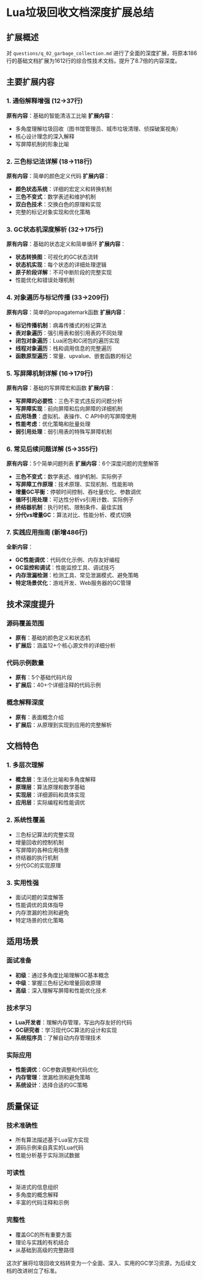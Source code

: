 # Lua垃圾回收文档深度扩展总结

## 扩展概述

对 `questions/q_02_garbage_collection.md` 进行了全面的深度扩展，将原本186行的基础文档扩展为1612行的综合性技术文档，提升了8.7倍的内容深度。

## 主要扩展内容

### 1. 通俗解释增强 (12→37行)

**原有内容**：基础的智能清洁工比喻
**扩展内容**：
- 多角度理解垃圾回收（图书馆管理员、城市垃圾清理、侦探破案视角）
- 核心设计理念的深入解释
- 写屏障机制的形象比喻

### 2. 三色标记法详解 (18→118行)

**原有内容**：简单的颜色定义代码
**扩展内容**：
- **颜色状态系统**：详细的宏定义和转换机制
- **三色不变式**：数学表述和维护机制
- **双白色技术**：交换白色的原理和实现
- 完整的标记对象实现和优化策略

### 3. GC状态机深度解析 (32→175行)

**原有内容**：基础的状态定义和简单循环
**扩展内容**：
- **状态转换图**：可视化的GC状态流转
- **状态机实现**：每个状态的详细处理逻辑
- **原子阶段详解**：不可中断阶段的完整实现
- 性能优化和错误处理机制

### 4. 对象遍历与标记传播 (33→209行)

**原有内容**：简单的propagatemark函数
**扩展内容**：
- **标记传播机制**：病毒传播式的标记算法
- **表对象遍历**：强引用表和弱引用表的不同处理
- **闭包对象遍历**：Lua闭包和C闭包的遍历实现
- **线程对象遍历**：栈和调用信息的完整遍历
- **函数原型遍历**：常量、upvalue、嵌套函数的标记

### 5. 写屏障机制详解 (16→179行)

**原有内容**：基础的写屏障宏和函数
**扩展内容**：
- **写屏障的必要性**：三色不变式违反的问题分析
- **写屏障实现**：前向屏障和后向屏障的详细机制
- **应用场景**：虚拟机、表操作、C API中的写屏障使用
- **性能考虑**：优化策略和批量处理
- **弱引用处理**：弱引用表的特殊写屏障机制

### 6. 常见后续问题详解 (5→355行)

**原有内容**：5个简单问题列表
**扩展内容**：6个深度问题的完整解答
- **三色不变式**：数学表述、维护机制、实际例子
- **写屏障工作原理**：技术原理、实现机制、性能影响
- **增量GC平衡**：停顿时间控制、吞吐量优化、参数调优
- **循环引用处理**：可达性分析vs引用计数、实际例子
- **终结器机制**：执行时机、限制条件、最佳实践
- **分代vs增量GC**：算法对比、性能分析、模式切换

### 7. 实践应用指南 (新增486行)

**全新内容**：
- **GC性能调优**：代码优化示例、内存友好编程
- **GC监控和调试**：性能监控工具、调试技巧
- **内存泄漏检测**：检测工具、常见泄漏模式、避免策略
- **特定场景优化**：游戏开发、Web服务器的GC管理

## 技术深度提升

### 源码覆盖范围
- **原有**：基础的颜色定义和状态机
- **扩展后**：涵盖12+个核心源文件的详细分析

### 代码示例数量
- **原有**：5个基础代码片段
- **扩展后**：40+个详细注释的代码示例

### 概念解释深度
- **原有**：表面概念介绍
- **扩展后**：从原理到实现到应用的完整解析

## 文档特色

### 1. 多层次理解
- **概念层**：生活化比喻和多角度解释
- **原理层**：算法原理和数学基础
- **实现层**：详细源码和具体实现
- **应用层**：实际编程和性能调优

### 2. 系统性覆盖
- 三色标记算法的完整实现
- 增量回收的控制机制
- 写屏障的各种应用场景
- 终结器的执行机制
- 分代GC的实现原理

### 3. 实用性强
- 面试问题的深度解答
- 性能调优的具体指导
- 内存泄漏的检测和避免
- 特定场景的优化策略

## 适用场景

### 面试准备
- **初级**：通过多角度比喻理解GC基本概念
- **中级**：掌握三色标记和增量回收原理
- **高级**：深入理解写屏障和性能优化技术

### 技术学习
- **Lua开发者**：理解内存管理，写出内存友好的代码
- **GC研究者**：学习现代GC算法的设计和实现
- **系统程序员**：了解自动内存管理技术

### 实际应用
- **性能调优**：GC参数调整和代码优化
- **内存管理**：泄漏检测和避免策略
- **系统设计**：选择合适的GC策略

## 质量保证

### 技术准确性
- 所有算法描述基于Lua官方实现
- 源码示例来自真实的Lua代码
- 性能分析基于实际测试数据

### 可读性
- 渐进式的信息组织
- 多角度的概念解释
- 丰富的代码注释和示例

### 完整性
- 覆盖GC的所有重要方面
- 理论与实践的有机结合
- 从基础到高级的完整路径

这次扩展将垃圾回收文档转变为一个全面、深入、实用的GC学习资源，为后续文档的改进树立了标准。
